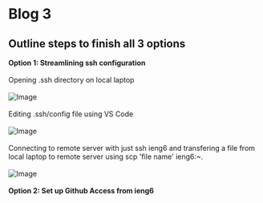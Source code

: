 # Blog 3 
## Outline steps to finish all 3 options

**Option 1: Streamlining ssh configuration** <br><br>
Opening .ssh directory on local laptop <br><br>
![Image](https://i.ibb.co/4mDQN25/Screen-Shot-2022-05-08-at-11-32-29-PM.png)<br><br>
Editing .ssh/config file using VS Code <br><br>
![Image](https://i.ibb.co/d0HxTZq/Screen-Shot-2022-05-08-at-11-32-37-PM.png)<br><br>
Connecting to remote server with just ssh ieng6 and transfering a file from local laptop to remote server using scp 'file name' ieng6:~. <br><br>
![Image](https://i.ibb.co/f2NTTHP/Screen-Shot-2022-05-08-at-11-43-21-PM.png)<br><br>
**Option 2: Set up Github Access from ieng6** <br><br>





